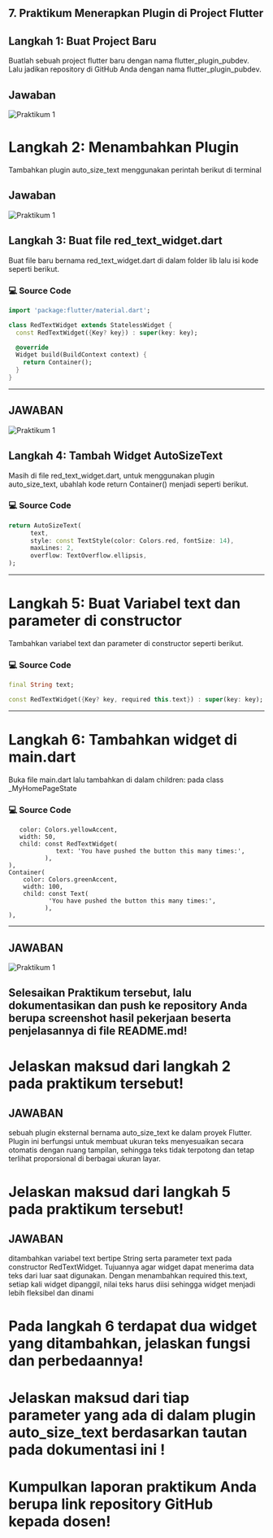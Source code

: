 ## 7. Praktikum Menerapkan Plugin di Project Flutter

## Langkah 1: Buat Project Baru
Buatlah sebuah project flutter baru dengan nama flutter_plugin_pubdev. Lalu jadikan repository di GitHub Anda dengan nama flutter_plugin_pubdev.

## Jawaban
![Praktikum 1](img/P1L1.JPG)


# Langkah 2: Menambahkan Plugin
Tambahkan plugin auto_size_text menggunakan perintah berikut di terminal


## Jawaban
![Praktikum 1](img/P1L2.JPG)



## Langkah 3: Buat file red_text_widget.dart
Buat file baru bernama red_text_widget.dart di dalam folder lib lalu isi kode seperti berikut.

### 💻 Source Code  
```dart
import 'package:flutter/material.dart';

class RedTextWidget extends StatelessWidget {
  const RedTextWidget({Key? key}) : super(key: key);

  @override
  Widget build(BuildContext context) {
    return Container();
  }
}
```

---

## JAWABAN 
![Praktikum 1](img/P1L3.JPG)



## Langkah 4: Tambah Widget AutoSizeText
Masih di file red_text_widget.dart, untuk menggunakan plugin auto_size_text, ubahlah kode return Container() menjadi seperti berikut.


### 💻 Source Code  
```dart
return AutoSizeText(
      text,
      style: const TextStyle(color: Colors.red, fontSize: 14),
      maxLines: 2,
      overflow: TextOverflow.ellipsis,
);
```

---


# Langkah 5: Buat Variabel text dan parameter di constructor
Tambahkan variabel text dan parameter di constructor seperti berikut.


### 💻 Source Code  
```dart
final String text;

const RedTextWidget({Key? key, required this.text}) : super(key: key);
```

---


# Langkah 6: Tambahkan widget di main.dart
Buka file main.dart lalu tambahkan di dalam children: pada class _MyHomePageState 


### 💻 Source Code  
```dartContainer(
   color: Colors.yellowAccent,
   width: 50,
   child: const RedTextWidget(
             text: 'You have pushed the button this many times:',
          ),
),
Container(
    color: Colors.greenAccent,
    width: 100,
    child: const Text(
           'You have pushed the button this many times:',
          ),
),
```

---


## JAWABAN 
![Praktikum 1](img/P1L5.JPG)

## Selesaikan Praktikum tersebut, lalu dokumentasikan dan push ke repository Anda berupa screenshot hasil pekerjaan beserta penjelasannya di file README.md!
# Jelaskan maksud dari langkah 2 pada praktikum tersebut!
## JAWABAN
sebuah plugin eksternal bernama auto_size_text ke dalam proyek Flutter. Plugin ini berfungsi untuk membuat ukuran teks menyesuaikan secara otomatis dengan ruang tampilan, sehingga teks tidak terpotong dan tetap terlihat proporsional di berbagai ukuran layar.

# Jelaskan maksud dari langkah 5 pada praktikum tersebut!
## JAWABAN 
ditambahkan variabel text bertipe String serta parameter text pada constructor RedTextWidget. Tujuannya agar widget dapat menerima data teks dari luar saat digunakan. Dengan menambahkan required this.text, setiap kali widget dipanggil, nilai teks harus diisi sehingga widget menjadi lebih fleksibel dan dinami

# Pada langkah 6 terdapat dua widget yang ditambahkan, jelaskan fungsi dan perbedaannya!
# Jelaskan maksud dari tiap parameter yang ada di dalam plugin auto_size_text berdasarkan tautan pada dokumentasi ini !
# Kumpulkan laporan praktikum Anda berupa link repository GitHub kepada dosen!




